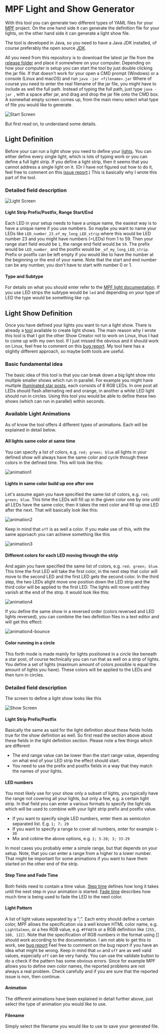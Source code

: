 # MPF Light and Show Generator
With this tool you can generate two different types of YAML files for your [MPF]( https://missionpinball.org/) project. On the one hand side it can generate the definition file for your lights, on the other hand side it can generate a light show file.

The tool is developed in Java, so you need to have a Java JDK installed, of course preferably the open source [JDK](https://openjdk.org/).

All you need from this repository is to download the latest jar file from the [release folder](release) and place it somewhere on your computer. Depending on how your computer is setup you can start the tool by just double clicking the jar file. If that doesn't work for your open a CMD prompt (Windows) or a console (Linux and macOS) and run `java -jar <filename>.jar` Where of course you need to enter the real filename of the jar file, you might have to include as well the full path. Instead of typing the full path, just type `java -jar `, with a space after jar, and drag and drop the jar file onto the CMD box. 
A somewhat empty screen comes up, from the main menu select what type of file you would like to generate. 

![Start Screen](screens/start_screen.png)

But first read on, to understand some details.

## Light Definition
Before your can run a light show you need to define your [lights](https://missionpinball.org/mechs/lights/).  You can either define every single light, which is lots of typing work or you can define a full light strip. If you define a light strip, then it seems that you cannot address a single light on it. (Or I have not figured out how to do it, feel free to comment on this [issue report](https://github.com/orgs/missionpinball/discussions/46).) This is basically why I wrote this part of the tool.

### Detailed field description

![Light Screen](screens/light_screen.png)

#### Light Strip Prefix/Postfix, Range Start/End
Each LED in your setup needs to have a unique name, the easiest way is to have a unique name if you use numbers. So maybe you want to name your LEDs like `LED_number_23_of_my_long_LED_strip` where this would be LED number 23 and you might have numbers (=LEDs) from 1 to 59. Then your range start field would be `1`, the range end field would be `59`. The prefix would be `LED_number_` and the postfix would be `_of_my_long_LED_strip`. Prefix or postfix can be left empty if you would like to have the number at the beginning or the end of your name. Note that the start and end number can be any number, you don't have to start with number 0 or 1.

#### Type and Subtype
For details on what you should enter refer to the [MPF light documentation](https://missionpinball.org/config/lights/). If you use LED strips the subtype would be `led` and depending on your type of LED the type would be something like `rgb`.

## Light Show Definition
Once you have defined your lights you want to run a light show. There is already a [tool](https://missionpinball.org/tools/showcreator/) available to create light shows. The main reason why I wrote this tool is that I got the other Show Creator not to work on Linux, thus I had to come up with my own tool. If I just missed the obvious and it should work on Linux, feel free to comment on this [bug report](https://github.com/orgs/missionpinball/discussions/109). My tool here has a slightly different approach, so maybe both tools are useful.

### Basic fundamental idea
The basic idea of this tool is that you can break down a big light show into multiple smaller shows which run in parallel. For example you might have multiple [illuminated star posts](https://pinside.com/pinball/market/shops/1254-cobra-amusements/08633-cobrapin-serial-rgb-led-star-post-light), each consists of 8 RGB LEDs. In one post all LEDs should flash alternating red and orange, in another a white LED light should run in circles. Using this tool you would be able to define these two shows (which can run in parallel) within seconds.

### Available Light Animations
As of know the tool offers 4 different types of animations. Each will be explained in detail below.

#### All lights same color at same time
You can specify a list of colors, e.g. `red; green; blue` all lights in your defined show will always have the same color and cycle through these colors in the defined time. This will look like this:

![animation1](gifs/1.gif)

#### Lights in same color build up one after one
Let's assume again you have specified the same list of colors, e.g.  `red; green; blue`. This time the LEDs will fill up in the given color one by one until all LEDs have the same color, then it takes the next color and fill up one LED after the next. That will basically look like this:

![animation2](gifs/2.gif)

Keep in mind that `off` is as well a color. If you make use of this, with the same approach you can achieve something like this

![animation3](gifs/3.gif)

#### Different colors for each LED moving through the strip
And again you have specified the same list of colors, e.g.  `red; green; blue`. This time the first LED will take the first color, in the next step that color will move to the second LED and the first LED gets the second color. In the third step, the two LEDs alight move one position down the LED strip and the third color will be applied to the first LED. The lights will move until they vanish at the end of the strip. It would look like this:

![animation4](gifs/4.gif)

If you define the same show in a reversed order (colors reversed and LED lights reversed), you can combine the two definition files in a text editor and will get this effect:

![animation4-bounce](gifs/4-bounce.gif)

#### Color running in a circle
This forth mode is made mainly for lights positioned in a circle like beneath a star post, of course technically you can run that as well on a strip of lights. You define a set of lights (maximum amount of colors possible is equal the amount of lights you have). These colors will be applied to the LEDs and then turn in circles.

### Detailed field description
The screen to define a light show looks like this

![Show Screen](screens/show_screen.png)

#### Light Strip Prefix/Postfix
Basically the same as said for the light definition about these fields holds true for the show definition as well. So first read the section above about these fields in the light definition section. Please note a few things which are different

* The end range value can be lower than the start range value, depending on what end of your LED strip the effect should start.
* You need to use the prefix and postfix fields in a way that they match the names of your lights.

#### LED numbers
You most likely use for your show only a subset of lights, you typically have the range not covering all your lights, but only a few, e.g. a certain light strip. In that field you can enter a various formats to specify the light ids which will be used to combine with your light strip prefix and postfix value.

* If you want to specify single LED numbers, enter them as semicolon separated list. E.g. `1; 7; 29`
* If you want to specify a range to cover all numbers, enter for example `1-30`
* Mix and cobine the above options, e.g. `1; 5-20; 3; 33-29 `

In most cases you probably enter a simple range, but that depends on your setup. Note, that you can enter a range from a higher to a lower number. That might be important for some animations if you want to have them started on the other end of the strip.

#### Step Time and Fade Time
Both fields need to contain a time value. [Step time](https://missionpinball.org/shows/format) defines how long it takes until the next step in your animation is started. [Fade time](https://missionpinball.org/config/light_player/#fade) describes how much time is being used to fade the LED to the next color.

#### Light Pattern
A list of light values separated by a ";". Each entry should define a certain color, MPF allows the specification via a well known HTML color name, e.g. `LightSalmon`, or a hex RGB value, e.g. `#FFA07A` or a RGB definition like `[255, 160, 122]`. Note that the specification of RGB numbers in the format using [] should work according to the documentation. I am not able to get this to work, see [bug report](https://github.com/orgs/missionpinball/discussions/111) Feel free to comment on the bug report if you have an idea what might be wrong. Keep in mind that `on` and `off` are as well valid values, especially `off` can be very handy. You can use the validate button to do a check if the pattern has some obvious errors.   Since for example MPF allows you to define own color names, the reported problems are not always a real problem. Check carefully and if you are sure that the reported issue is non, then continue.

#### Animation
The different animations have been explained in detail further above, just select the type of animation you would like to use.

#### Filename
Simply select the filename you would like to use to save your generated file.
